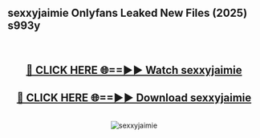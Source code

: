 <h2>sexxyjaimie Onlyfans Leaked New Files (2025) s993y</h2>
<br>
<div align="center">
<h2><a href="https://mediafiles.top/sexxyjaimie&ref=git" rel="nofollow">🔴 CLICK HERE 🌐==►► Watch sexxyjaimie</a></h2>
<h2><a href="https://mediafiles.top/sexxyjaimie&ref=git" rel="nofollow">🔴 CLICK HERE 🌐==►► Download sexxyjaimie</a></h2>
<br>
<a href="https://mediafiles.top/sexxyjaimie&ref=git" rel="nofollow" data-target="animated-image.originalLink"><img src="https://i.ibb.co.com/xMMVF88/686577567.gif" alt="sexxyjaimie" style="max-width: 100%; display: inline-block;" data-target="animated-image.originalImage"></a>
</div>
<br>
<br>